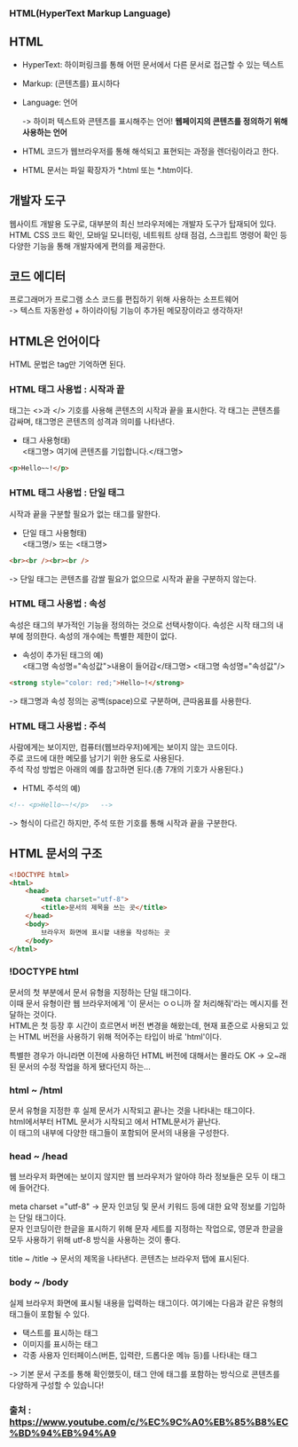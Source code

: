 ### HTML(HyperText Markup Language)

## HTML
- HyperText: 하이퍼링크를 통해 어떤 문서에서 다른 문서로 접근할 수 있는 텍스트
- Markup: (콘텐츠를) 표시하다
- Language: 언어

  -> 하이퍼 텍스트와 콘텐츠를 표시해주는 언어! **웹페이지의 콘텐츠를 정의하기 위해 사용하는 언어**

* HTML 코드가 웹브라우저를 통해 해석되고 표현되는 과정을 렌더링이라고 한다.

* HTML 문서는 파일 확장자가 *.html 또는 *.htm이다.

## 개발자 도구
웹사이트 개발용 도구로, 대부분의 최신 브라우저에는 개발자 도구가 탑재되어 있다.  
HTML CSS 코드 확인, 모바일 모니터링, 네트워트 상태 점검, 스크립트 명령어 확인 등 다양한 기능을 통해 개발자에게 편의를 제공한다.

## 코드 에디터
프로그래머가 프로그램 소스 코드를 편집하기 위해 사용하는 소프트웨어   
 -> 텍스트 자동완성 + 하이라이팅 기능이 추가된 메모장이라고 생각하자!

## HTML은 언어이다
HTML 문법은 tag만 기억하면 된다. 

###  HTML 태그 사용법 : 시작과 끝
태그는 <>과 </> 기호를 사용해 콘텐츠의 시작과 끝을 표시한다.
각 태그는 콘텐츠를 감싸며, 태그명은 콘텐츠의 성격과 의미를 나타낸다.   
* 태그 사용형태)  
<태그명> 여기에 콘텐츠를 기입합니다.</태그명>
```html
<p>Hello~~!</p>
```

### HTML 태그 사용법 : 단일 태그
시작과 끝을 구분할 필요가 없는 태그를 말한다.
* 단일 태그 사용형태)  
<태그명/> 또는 <태그명>   
```html
<br><br /><br><br />
```
 -> 단일 태그는 콘텐츠를 감쌀 필요가 없으므로 시작과 끝을 구분하지 않는다.

### HTML 태그 사용법 : 속성
속성은 태그의 부가적인 기능을 정의하는 것으로 선택사항이다.
속성은 시작 태그의 내부에 정의한다. 속성의 개수에는 특별한 제한이 없다.
* 속성이 추가된 태그의 예)  
<태그명 속성명="속성값">내용이 들어감</태그명>
<태그명 속성명="속성값"/>
```html
<strong style="color: red;">Hello~!</strong>
```
  
 -> 태그명과 속성 정의는 공백(space)으로 구분하며, 큰따옴표를 사용한다.

### HTML 태그 사용법 : 주석
사람에게는 보이지만, 컴퓨터(웹브라우저)에게는 보이지 않는 코드이다.  
주로 코드에 대한 메모를 남기기 위한 용도로 사용된다.   
주석 작성 방법은 아래의 예를 참고하면 된다.(총 7개의 기호가 사용된다.)
* HTML 주석의 예)  
<!-- 이 사이에 작성한 내용은 주석으로 처리된다. --> 
```html
<!-- <p>Hello~~!</p>   -->
```

 -> 형식이 다르긴 하지만, 주석 또한 기호를 통해 시작과 끝을 구분한다.

## HTML 문서의 구조

```html
<!DOCTYPE html>
<html>
    <head>
        <meta charset="utf-8">
        <title>문서의 제목을 쓰는 곳</title>
    </head>
    <body>
        브라우저 화면에 표시할 내용을 작성하는 곳
    </body>
</html>
```

### !DOCTYPE html
문서의 첫 부분에서 문서 유형을 지정하는 단일 태그이다.   
이때 문서 유형이란 웹 브라우저에게 '이 문서는 ㅇㅇ니까 잘 처리해줘'라는 메시지를 전달하는 것이다.  
HTML은 첫 등장 후 시간이 흐르면서 버전 변경을 해왔는데, 현재 표준으로 사용되고 있는 HTML 버전을 사용하기 위해 적어주는 타입이 바로 'html'이다.

특별한 경우가 아니라면 이전에 사용하던 HTML 버전에 대해서는 몰라도 OK
 -> 오~래된 문서의 수정 작업을 하게 됐다던지 하는...


### html ~ /html
문서 유형을 지정한 후 실제 문서가 시작되고 끝나는 것을 나타내는 태그이다.  
html에서부터 HTML 문서가 시작되고 </html>에서 HTML문서가 끝난다.  
이 태그의 내부에 다양한 태그들이 포함되어 문서의 내용을 구성한다.

### head ~ /head
웹 브라우저 화면에는 보이지 않지만 웹 브라우저가 알아야 하라 정보들은 모두 이 태그에 들어간다.

meta charset ="utf-8"
 -> 문자 인코딩 및 문서 키워드 등에 대한 요약 정보를 기입하는 단일 태그이다.  
문자 인코딩이란 한글을 표시하기 위해 문자 세트를 지정하는 작업으로, 영문과 한글을 모두 사용하기 위해 utf-8 방식을 사용하는 것이 좋다.

title ~ /title
 -> 문서의 제목을 나타낸다. 콘텐츠는 브라우저 탭에 표시된다.

### body ~ /body
실제 브라우저 화면에 표시될 내용을 입력하는 태그이다.
여기에는 다음과 같은 유형의 태그들이 포함될 수 있다.
- 택스트를 표시하는 태그
- 이미지를 표시하는 태그
- 각종 사용자 인터페이스(버튼, 입력란, 드롭다운 메뉴 등)를 나타내는 태그

-> 기본 문서 구조를 통해 확인했듯이, 태그 안에 태그를 포함하는 방식으로 콘텐츠를 다양하게 구성할 수 있습니다!



### 출처 : https://www.youtube.com/c/%EC%9C%A0%EB%85%B8%EC%BD%94%EB%94%A9